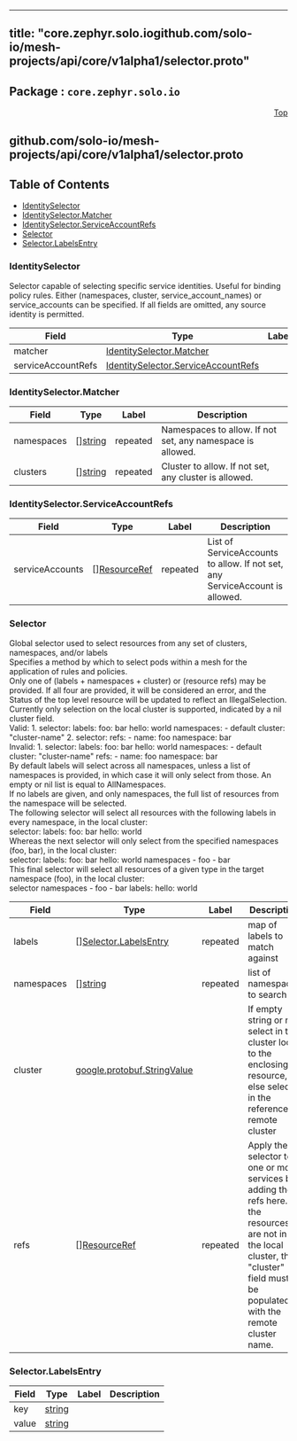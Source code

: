 
---
title: "core.zephyr.solo.iogithub.com/solo-io/mesh-projects/api/core/v1alpha1/selector.proto"
---

## Package : `core.zephyr.solo.io`



<a name="top"></a>

<a name="API Reference for github.com/solo-io/mesh-projects/api/core/v1alpha1/selector.proto"></a>
<p align="right"><a href="#top">Top</a></p>

## github.com/solo-io/mesh-projects/api/core/v1alpha1/selector.proto


## Table of Contents
  - [IdentitySelector](#core.zephyr.solo.io.IdentitySelector)
  - [IdentitySelector.Matcher](#core.zephyr.solo.io.IdentitySelector.Matcher)
  - [IdentitySelector.ServiceAccountRefs](#core.zephyr.solo.io.IdentitySelector.ServiceAccountRefs)
  - [Selector](#core.zephyr.solo.io.Selector)
  - [Selector.LabelsEntry](#core.zephyr.solo.io.Selector.LabelsEntry)







<a name="core.zephyr.solo.io.IdentitySelector"></a>

### IdentitySelector
Selector capable of selecting specific service identities. Useful for binding policy rules. Either (namespaces, cluster, service_account_names) or service_accounts can be specified. If all fields are omitted, any source identity is permitted.


| Field | Type | Label | Description |
| ----- | ---- | ----- | ----------- |
| matcher | [IdentitySelector.Matcher](#core.zephyr.solo.io.IdentitySelector.Matcher) |  |  |
| serviceAccountRefs | [IdentitySelector.ServiceAccountRefs](#core.zephyr.solo.io.IdentitySelector.ServiceAccountRefs) |  |  |






<a name="core.zephyr.solo.io.IdentitySelector.Matcher"></a>

### IdentitySelector.Matcher



| Field | Type | Label | Description |
| ----- | ---- | ----- | ----------- |
| namespaces | [][string](#string) | repeated | Namespaces to allow. If not set, any namespace is allowed. |
| clusters | [][string](#string) | repeated | Cluster to allow. If not set, any cluster is allowed. |






<a name="core.zephyr.solo.io.IdentitySelector.ServiceAccountRefs"></a>

### IdentitySelector.ServiceAccountRefs



| Field | Type | Label | Description |
| ----- | ---- | ----- | ----------- |
| serviceAccounts | [][ResourceRef](#core.zephyr.solo.io.ResourceRef) | repeated | List of ServiceAccounts to allow. If not set, any ServiceAccount is allowed. |






<a name="core.zephyr.solo.io.Selector"></a>

### Selector
Global selector used to select resources from any set of clusters, namespaces, and/or labels<br>Specifies a method by which to select pods within a mesh for the application of rules and policies.<br>Only one of (labels + namespaces + cluster) or (resource refs) may be provided. If all four are provided, it will be considered an error, and the Status of the top level resource will be updated to reflect an IllegalSelection.<br>Currently only selection on the local cluster is supported, indicated by a nil cluster field.<br>Valid: 1. selector: labels: foo: bar hello: world namespaces: - default cluster: "cluster-name" 2. selector: refs: - name: foo namespace: bar<br>Invalid: 1. selector: labels: foo: bar hello: world namespaces: - default cluster: "cluster-name" refs: - name: foo namespace: bar<br>By default labels will select across all namespaces, unless a list of namespaces is provided, in which case it will only select from those. An empty or nil list is equal to AllNamespaces.<br>If no labels are given, and only namespaces, the full list of resources from the namespace will be selected.<br>The following selector will select all resources with the following labels in every namespace, in the local cluster:<br>selector: labels: foo: bar hello: world<br>Whereas the next selector will only select from the specified namespaces (foo, bar), in the local cluster:<br>selector: labels: foo: bar hello: world namespaces - foo - bar<br>This final selector will select all resources of a given type in the target namespace (foo), in the local cluster:<br>selector namespaces - foo - bar labels: hello: world


| Field | Type | Label | Description |
| ----- | ---- | ----- | ----------- |
| labels | [][Selector.LabelsEntry](#core.zephyr.solo.io.Selector.LabelsEntry) | repeated | map of labels to match against |
| namespaces | [][string](#string) | repeated | list of namespaces to search |
| cluster | [google.protobuf.StringValue](#google.protobuf.StringValue) |  | If empty string or nil, select in the cluster local to the enclosing resource, else select in the referenced remote cluster |
| refs | [][ResourceRef](#core.zephyr.solo.io.ResourceRef) | repeated | Apply the selector to one or more services by adding their refs here. If the resources are not in the local cluster, the "cluster" field must be populated with the remote cluster name. |






<a name="core.zephyr.solo.io.Selector.LabelsEntry"></a>

### Selector.LabelsEntry



| Field | Type | Label | Description |
| ----- | ---- | ----- | ----------- |
| key | [string](#string) |  |  |
| value | [string](#string) |  |  |





 <!-- end messages -->

 <!-- end enums -->

 <!-- end HasExtensions -->

 <!-- end services -->

